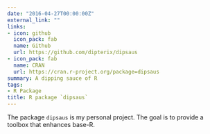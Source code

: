 ```yaml
---
date: "2016-04-27T00:00:00Z"
external_link: ""
links:
- icon: github
  icon_pack: fab
  name: Github
  url: https://github.com/dipterix/dipsaus
- icon_pack: fab
  name: CRAN
  url: https://cran.r-project.org/package=dipsaus
summary: A dipping sauce of R
tags:
- R Package
title: R package `dipsaus`
---
```


The package `dipsaus` is my personal project. The goal is to provide a toolbox that enhances base-R.

